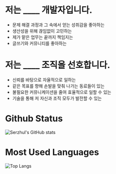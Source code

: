 # 저는 ____ 개발자입니다.

- 문제 해결 과정과 그 속에서 얻는 성취감을 좋아하는
- 생산성을 위해 끊임없이 고민하는
- 제가 맡은 업무는 끝까지 책임지는
- 글쓰기와 커뮤니티를 좋아하는

# 저는 ____ 조직을 선호합니다.

- 신뢰를 바탕으로 자율적으로 일하는
- 같은 목표를 향해 손발을 맞춰 나가는 동료들이 있는
- 불필요한 커뮤니케이션을 줄여 효율적으로 일할 수 있는
- 기술을 통해 저 자신과 조직 모두가 발전할 수 있는

# Github Status
![Serzhul's GitHub stats](https://github-readme-stats.vercel.app/api?username=Serzhul&show_icons=true&theme=blue-green)

# Most Used Languages
![Top Langs](https://github-readme-stats.vercel.app/api/top-langs/?username=anuraghazra&layout=compact&theme=blue-green)
